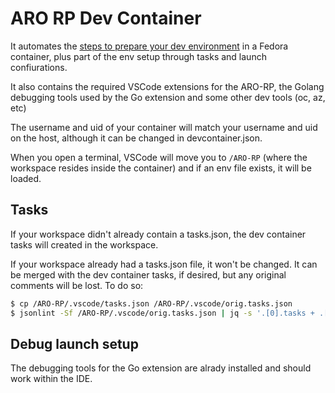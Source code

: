 # ARO RP Dev Container

It automates the [steps to prepare your dev environment](https://github.com/Azure/ARO-RP/blob/master/docs/prepare-your-dev-environment.md) in a Fedora container, plus part of the env setup through tasks and launch confiurations.

It also contains the required VSCode extensions for the ARO-RP, the Golang debugging tools used by the Go extension and some other dev tools (oc, az, etc)

The username and uid of your container will match your username and uid on the host, although it can be changed in devcontainer.json.

When you open a terminal, VSCode will move you to ```/ARO-RP``` (where the workspace resides inside the container) and if an env file exists, it will be loaded.


## Tasks

If your workspace didn't already contain a tasks.json, the dev container tasks will created in the workspace.

If your workspace already had a tasks.json file, it won't be changed. It can be merged with the dev container tasks, if desired, but any original comments will be lost. To do so:
```bash
$ cp /ARO-RP/.vscode/tasks.json /ARO-RP/.vscode/orig.tasks.json
$ jsonlint -Sf /ARO-RP/.vscode/orig.tasks.json | jq -s '.[0].tasks + .[1].tasks | {version: "2.0.0", tasks: .}' - ~/.vscode-server/data/Machine/tasks.json > /ARO-RP/.vscode/tasks.json
```


## Debug launch setup

The debugging tools for the Go extension are alrady installed and should work within the IDE.



